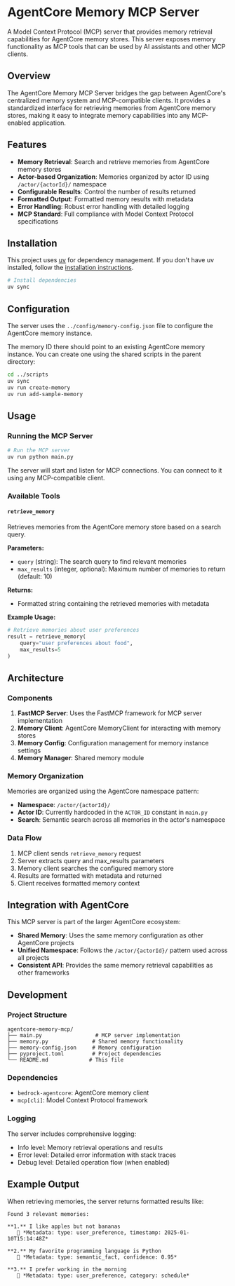 # AgentCore Memory MCP Server

A Model Context Protocol (MCP) server that provides memory retrieval capabilities for AgentCore memory stores. This server exposes memory functionality as MCP tools that can be used by AI assistants and other MCP clients.

## Overview

The AgentCore Memory MCP Server bridges the gap between AgentCore's centralized memory system and MCP-compatible clients. It provides a standardized interface for retrieving memories from AgentCore memory stores, making it easy to integrate memory capabilities into any MCP-enabled application.

## Features

- **Memory Retrieval**: Search and retrieve memories from AgentCore memory stores
- **Actor-based Organization**: Memories organized by actor ID using `/actor/{actorId}/` namespace
- **Configurable Results**: Control the number of results returned
- **Formatted Output**: Formatted memory results with metadata
- **Error Handling**: Robust error handling with detailed logging
- **MCP Standard**: Full compliance with Model Context Protocol specifications

## Installation

This project uses [uv](https://github.com/astral-sh/uv) for dependency management. If you don't have uv installed, follow the [installation instructions](https://github.com/astral-sh/uv#installation).

```bash
# Install dependencies
uv sync
```

## Configuration

The server uses the `../config/memory-config.json` file to configure the AgentCore memory instance.

The memory ID there should point to an existing AgentCore memory instance. You can create one using the shared scripts in the parent directory:

```bash
cd ../scripts
uv sync
uv run create-memory
uv run add-sample-memory
```

## Usage

### Running the MCP Server

```bash
# Run the MCP server
uv run python main.py
```

The server will start and listen for MCP connections. You can connect to it using any MCP-compatible client.

### Available Tools

#### `retrieve_memory`

Retrieves memories from the AgentCore memory store based on a search query.

**Parameters:**
- `query` (string): The search query to find relevant memories
- `max_results` (integer, optional): Maximum number of memories to return (default: 10)

**Returns:**
- Formatted string containing the retrieved memories with metadata

**Example Usage:**
```python
# Retrieve memories about user preferences
result = retrieve_memory(
    query="user preferences about food",
    max_results=5
)
```

## Architecture

### Components

1. **FastMCP Server**: Uses the FastMCP framework for MCP server implementation
2. **Memory Client**: AgentCore MemoryClient for interacting with memory stores
3. **Memory Config**: Configuration management for memory instance settings
4. **Memory Manager**: Shared memory module

### Memory Organization

Memories are organized using the AgentCore namespace pattern:
- **Namespace**: `/actor/{actorId}/`
- **Actor ID**: Currently hardcoded in the `ACTOR_ID` constant in `main.py`
- **Search**: Semantic search across all memories in the actor's namespace

### Data Flow

1. MCP client sends `retrieve_memory` request
2. Server extracts query and max_results parameters
3. Memory client searches the configured memory store
4. Results are formatted with metadata and returned
5. Client receives formatted memory context

## Integration with AgentCore

This MCP server is part of the larger AgentCore ecosystem:

- **Shared Memory**: Uses the same memory configuration as other AgentCore projects
- **Unified Namespace**: Follows the `/actor/{actorId}/` pattern used across all projects
- **Consistent API**: Provides the same memory retrieval capabilities as other frameworks

## Development

### Project Structure

```
agentcore-memory-mcp/
├── main.py                 # MCP server implementation
├── memory.py              # Shared memory functionality
├── memory-config.json     # Memory configuration
├── pyproject.toml         # Project dependencies
└── README.md             # This file
```

### Dependencies

- `bedrock-agentcore`: AgentCore memory client
- `mcp[cli]`: Model Context Protocol framework

### Logging

The server includes comprehensive logging:
- Info level: Memory retrieval operations and results
- Error level: Detailed error information with stack traces
- Debug level: Detailed operation flow (when enabled)

## Example Output

When retrieving memories, the server returns formatted results like:

```
Found 3 relevant memories:

**1.** I like apples but not bananas
   📝 *Metadata: type: user_preference, timestamp: 2025-01-10T15:14:48Z*

**2.** My favorite programming language is Python
   📝 *Metadata: type: semantic_fact, confidence: 0.95*

**3.** I prefer working in the morning
   📝 *Metadata: type: user_preference, category: schedule*
```
